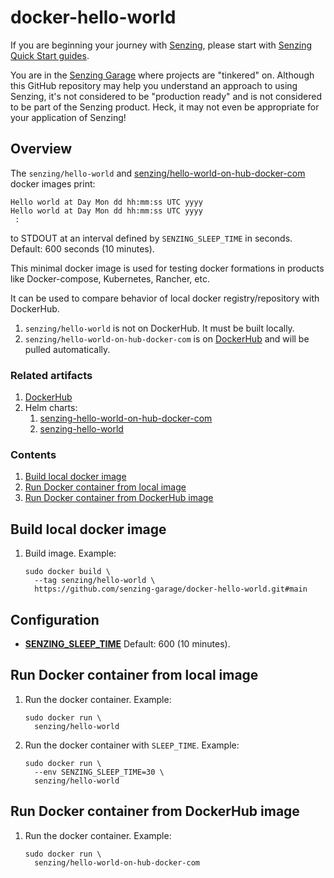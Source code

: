 # docker-hello-world

If you are beginning your journey with [Senzing],
please start with [Senzing Quick Start guides].

You are in the [Senzing Garage] where projects are "tinkered" on.
Although this GitHub repository may help you understand an approach to using Senzing,
it's not considered to be "production ready" and is not considered to be part of the Senzing product.
Heck, it may not even be appropriate for your application of Senzing!

## Overview

The `senzing/hello-world` and [senzing/hello-world-on-hub-docker-com]
docker images print:

```console
Hello world at Day Mon dd hh:mm:ss UTC yyyy
Hello world at Day Mon dd hh:mm:ss UTC yyyy
 :
```

to STDOUT at an interval defined by `SENZING_SLEEP_TIME` in seconds.
Default: 600 seconds (10 minutes).

This minimal docker image is used for testing docker formations in products like
Docker-compose, Kubernetes, Rancher, etc.

It can be used to compare behavior of local docker registry/repository with DockerHub.

1. `senzing/hello-world`
   is not on DockerHub.
   It must be built locally.
1. `senzing/hello-world-on-hub-docker-com`
   is on [DockerHub]
   and will be pulled automatically.

### Related artifacts

1. [DockerHub]
1. Helm charts:
   1. [senzing-hello-world-on-hub-docker-com]
   1. [senzing-hello-world]

### Contents

1. [Build local docker image]
1. [Run Docker container from local image]
1. [Run Docker container from DockerHub image]

## Build local docker image

1. Build image.
   Example:

   ```console
   sudo docker build \
     --tag senzing/hello-world \
     https://github.com/senzing-garage/docker-hello-world.git#main
   ```

## Configuration

- **[SENZING_SLEEP_TIME]** Default: 600 (10 minutes).

## Run Docker container from local image

1. Run the docker container.
   Example:

   ```console
   sudo docker run \
     senzing/hello-world
   ```

1. Run the docker container with `SLEEP_TIME`.
   Example:

   ```console
   sudo docker run \
     --env SENZING_SLEEP_TIME=30 \
     senzing/hello-world
   ```

## Run Docker container from DockerHub image

1. Run the docker container.
   Example:

   ```console
   sudo docker run \
     senzing/hello-world-on-hub-docker-com
   ```

[Senzing]: https://senzing.com/
[Senzing Quick Start guides]: https://docs.senzing.com/quickstart/
[Senzing Garage]: https://github.com/senzing-garage
[senzing/hello-world-on-hub-docker-com]: https://hub.docker.com/r/senzing/hello-world-on-hub-docker-com
[DockerHub]: https://hub.docker.com/r/senzing/hello-world-on-hub-docker-com
[senzing-hello-world-on-hub-docker-com]: https://github.com/senzing-garage/charts/tree/main/charts/senzing-hello-world-on-hub-docker-com
[senzing-hello-world]: https://github.com/senzing-garage/charts/tree/main/charts/senzing-hello-world
[Build local docker image]: #build-local-docker-image
[Run Docker container from local image]: #run-docker-container-from-local-image
[Run Docker container from DockerHub image]: #run-docker-container-from-dockerhub-image
[SENZING_SLEEP_TIME]: https://github.com/senzing-garage/knowledge-base/blob/main/lists/environment-variables.md#senzing_sleep_time
